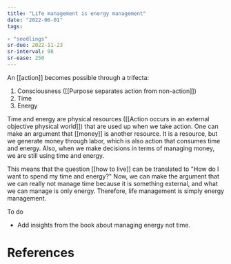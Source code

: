 ```yaml
---
title: "Life management is energy management"
date: "2022-06-01"
tags:

- "seedlings"
sr-due: 2022-11-23
sr-interval: 98
sr-ease: 250
---
```


An [[action]] becomes possible through a trifecta:
1. Consciousness ([[Purpose separates action from non-action]])
2. Time
3. Energy

Time and energy are physical resources ([[Action occurs in an external objective physical world]]) that are used up when we take action. One can make an argument that [[money]] is another resource. It is a resource, but we generate money through labor, which is also action that consumes time and energy. Also, when we make decisions in terms of managing money, we are still using time and energy.

This means that the question [[how to live]] can be translated to "How do I want to spend my time and energy?" Now, we can make the argument that we can really not manage time because it is something external, and what we can manage is only energy. Therefore, life management is simply energy management.

To do
- Add insights from the book about managing energy not time.

# References
